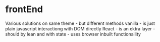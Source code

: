 # frontEnd
Various solutions on same theme - but different methods
vanilla - is just plain javascript interactiong with DOM directly
React - is an ektra layer - should by lean and with state - uses browser inbuilt functionallity
